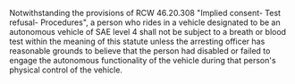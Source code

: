 Notwithstanding the provisions of RCW 46.20.308 "Implied consent- Test refusal- Procedures", a person who rides in a vehicle designated to be an autonomous vehicle of SAE level 4 shall not be subject to a breath or blood test within the meaning of this statute unless the arresting officer has reasonable grounds to believe that the person had disabled or failed to engage the autonomous functionality of the vehicle during that person's physical control of the vehicle. 
